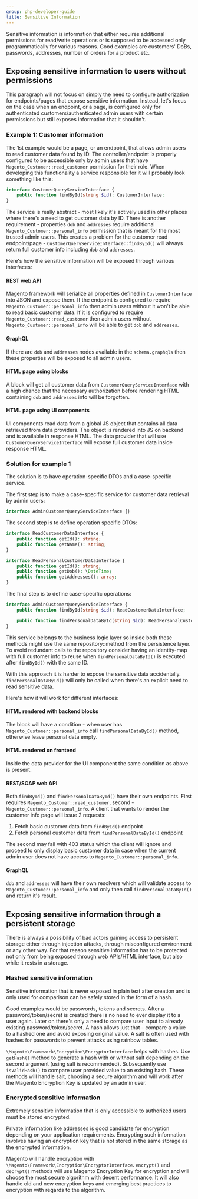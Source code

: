 ```yaml
---
group: php-developer-guide
title: Sensitive Information
---
```


Sensitive information is information that either requires additional permissions for read/write operations
or is supposed to be accessed only programmatically for various reasons.
Good examples are customers' DoBs, passwords, addresses, number of orders for a product etc.

## Exposing sensitive information to users without permissions
This paragraph will not focus on simply the need to configure authorization for endpoints/pages that expose sensitive
information. Instead, let's focus on the case when an endpoint, or a page, is configured only
for authenticated customers/authenticated admin users with certain permissions but still exposes information that
it shouldn't.

### Example 1: Customer information
The 1st example would be a page, or an endpoint, that allows admin users to read customer data found by ID.
The controller/endpoint is properly configured to be accessible only by admin users that have
`Magento_Customer::read_customer` permission for their role. When developing this functionality a service responsible
for it will probably look something like this:
```php
interface CustomerQueryServiceInterface {
    public function findById(string $id): CustomerInterface;
}
```
The service is really abstract - most likely it's actively used in other places where there's a need to get customer
data by ID. There is another requirement - properties
`dob` and `addresses` require additional `Magento_Customer::personal_info` permission that is meant for the most
trusted admin users. This creates a problem for the customer read endpoint/page -
`CustomerQueryServiceInterface::findById()` will always return full customer info including `dob` and `addresses`.

Here's how the sensitive information will be exposed through various interfaces:
#### REST web API
Magento framework will serialize all properties defined in `CustomerInterface` into JSON and expose them. If the endpoint
is configured to require `Magento_Customer::personal_info` then admin users without it won't be able to read basic
customer data. If it is configured to require `Magento_Customer::read_customer` then admin users without
`Magento_Customer::personal_info` will be able to get `dob` and `addresses`.
#### GraphQL
If there are `dob` and `addresses` nodes available in the `schema.graphqls` then these properties will be exposed to
all admin users.
#### HTML page using blocks
A block will get all customer data from `CustomerQueryServiceInterface` with a high chance that the necessary
authorization before rendering HTML containing `dob` and `addresses` info will be forgotten.
#### HTML page using UI components
UI components read data from a global JS object that contains all data retrieved from data providers.
The object is rendered into JS on backend and is available in response HTML.
The data provider that will use `CustomerQueryServiceInterface` will expose full customer data inside response HTML.

### Solution for example 1
The solution is to have operation-specific DTOs and a case-specific service.

The first step is to make a case-specific service for customer data retrieval by admin users:
```php
interface AdminCustomerQueryServiceInterface {}
```
The second step is to define operation specific DTOs:
```php
interface ReadCustomerDataInterface {
    public function getId(): string;
    public function getName(): string;
}

interface ReadPersonalCustomerDataInterface {
    public function getId(): string;
    public function getDob(): \DateTime;
    public function getAddresses(): array;
}
```
The final step is to define case-specific operations:
```php
interface AdminCustomerQueryServiceInterface {
    public function findById(string $id): ReadCustomerDataInterface;

    public function findPersonalDataById(string $id): ReadPersonalCustomerDataInterface;
}
```
This service belongs to the business logic layer so inside both these methods might use the same repository::method
from the persistence layer. To avoid redundant calls to the repository consider having an identity-map with full customer info
to reuse when `findPersonalDataById()` is executed after `findById()` with the same ID.

With this approach it is harder to expose the sensitive data accidentally. `findPersonalDataById()` will only be called
when there's an explicit need to read sensitive data.

Here's how it will work for different interfaces:
#### HTML rendered with backend blocks
The block will have a condition - when user has `Magento_Customer::personal_info` call `findPersonalDataById()` method,
otherwise leave personal data empty.
#### HTML rendered on frontend
Inside the data provider for the UI component the same condition as above is present.
#### REST/SOAP web API
Both `findById()` and `findPersonalDataById()` have their own endpoints. First requires `Magento_Customer::read_customer`,
second - `Magento_Customer::personal_info`. A client that wants to render the customer info page will issue 2 requests:

1. Fetch basic customer data from `findById()` endpoint
1. Fetch personal customer data from `findPersonalDataById()` endpoint

The second may fail with 403 status which the client will ignore and proceed to only display basic customer data in case
when the current admin user does not have access to `Magento_Customer::personal_info`.
#### GraphQL
`dob` and `addresses` will have their own resolvers which will validate access to `Magento_Customer::personal_info`
and only then call `findPersonalDataById()` and return it's result.

## Exposing sensitive information through a persistent storage
There is always a possibility of bad actors gaining access to persistent storage either through injection attacks,
through misconfigured environment or any other way. For that reason sensitive information has to be protected not
only from being exposed through web APIs/HTML interface, but also while it rests in a storage.

### Hashed sensitive information
Sensitive information that is never exposed in plain text after creation and is only used for comparison can be safely
stored in the form of a hash.

Good examples would be passwords, tokens and secrets. After a password/token/secret is created there is no need to ever
display it to a user again. Later on there's only a need to compare user input to already existing password/token/secret.
A hash allows just that - compare a value to a hashed one and avoid exposing original value. A salt is often used with
hashes for passwords to prevent attacks using rainbow tables.

`\Magento\Framework\Encryption\EncryptorInterface` helps with hashes. Use `getHash()` method to generate a hash with
or without salt depending on the second argument (using salt is recommended). Subsequently use `isValidHash()` to
compare user provided value to an existing hash. These methods will handle salt, choosing a secure algorithm and
will work after the Magento Encryption Key is updated by an admin user.

### Encrypted sensitive information
Extremely sensitive information that is only accessible to authorized users must be stored encrypted.

Private information like addresses is good candidate for encryption depending on your application requirements.
Encrypting such information involves having an encryption key that is not stored in the same storage as the encrypted
information.

Magento will handle encryption with `\Magento\Framework\Encryption\EncryptorInterface`. `encrypt()` and `decrypt()`
methods will use Magento Encryption Key for encryption and will choose the most secure algorithm with decent performance.
It will also handle old and new encryption keys and emerging best practices to encryption with regards to the algorithm.
